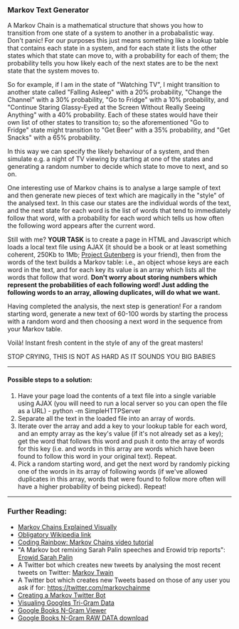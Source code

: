 ### Markov Text Generator

A Markov Chain is a mathematical structure that shows you how to transition from one state of a system to another in a probabalistic way. Don't panic! For our purposes this just means something like a lookup table that contains each state in a system, and for each state it lists the other states which that state can move to, with a probability for each of them; the probability tells you how likely each of the next states are to be the next state that the system moves to.

So for example, if I am in the state of "Watching TV", I might transition to another state called "Falling Asleep" with a 20% probability, "Change the Channel" with a 30% probability, "Go to Fridge" with a 10% probability, and "Continue Staring Glassy-Eyed at the Screen Without Really Seeing Anything" with a 40% probability. Each of these states would have their own list of other states to transition to; so the aforementioned "Go to Fridge" state might transition to "Get Beer" with a 35% probability, and "Get Snacks" with a 65% probability.

In this way we can specify the likely behaviour of a system, and then simulate e.g. a night of TV viewing by starting at one of the states and generating a random number to decide which state to move to next, and so on.

One interesting use of Markov chains is to analyse a large sample of text and then generate new pieces of text which are magically in the "style" of the analysed text. In this case our states are the individual words of the text, and the next state for each word is the list of words that tend to immediately follow that word, with a probability for each word which tells us how often the following word appears after the current word.

Still with me? **YOUR TASK** is to create a page in HTML and Javascript which loads a local text file using AJAX (it should be a book or at least something coherent, 250Kb to 1Mb; [Project Gutenberg](https://www.gutenberg.org/browse/scores/top) is your friend), then from the words of the text builds a Markov table: i.e., an object whose keys are each word in the text, and for each key its value is an array which lists all the words that follow that word. __Don't worry about storing numbers which represent the probabilities of each following word! Just adding the following words to an array, allowing duplicates, will do what we want.__

Having completed the analysis, the next step is generation! For a random starting word, generate a new text of 60-100 words by starting the process with a random word and then choosing a next word in the sequence from your Markov table.

Voilà! Instant fresh content in the style of any of the great masters!


STOP CRYING, THIS IS NOT AS HARD AS IT SOUNDS YOU BIG BABIES

___

#### Possible steps to a solution:
1. Have your page load the contents of a text file into a single variable using AJAX (you will need to run a local server so you can open the file as a URL) - python -m SimpleHTTPServer
2. Separate all the text in the loaded file into an array of words.
3. Iterate over the array and add a key to your lookup table for each word, and an empty array as the key's value (if it's not already set as a key); get the word that follows this word and push it onto the array of words for this key (i.e. and words in this array are words which have been found to follow this word in your original text). Repeat.
4. Pick a random starting word, and get the next word by randomly picking one of the words in its array of following words (if we've allowed duplicates in this array, words that were found to follow more often will have a higher probability of being picked). Repeat!

___

### Further Reading:

- [Markov Chains Explained Visually](http://setosa.io/ev/markov-chains/)
- [Obligatory Wikipedia link](https://en.wikipedia.org/wiki/Markov_chain)
- [Coding Rainbow: Markov Chains video tutorial](https://www.youtube.com/watch?v=eGFJ8vugIWA)
- "A Markov bot remixing Sarah Palin speeches and Erowid trip reports": [Erowid Sarah Palin](https://twitter.com/SarowidPalinUSA)
- A Twitter bot which creates new tweets by analysing the most recent tweets on Twitter: [Markov Twain](https://twitter.com/markov_chains)
- A Twitter bot which creates new Tweets based on those of any user you ask if for: https://twitter.com/markovchainme
- [Creating a Markov Twitter Bot](http://sts10.github.io/blog/2014/12/23/guide-create-markov-twitter-bot/)
- [Visualing Googles Tri-Gram Data](http://www.chrisharrison.net/index.php/Visualizations/WebTrigrams)
- [Google Books N-Gram Viewer ](https://books.google.com/ngrams)
- [Google Books N-Gram RAW DATA download](http://storage.googleapis.com/books/ngrams/books/datasetsv2.html)
